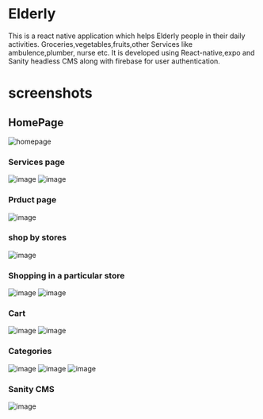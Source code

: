 # Elderly
This is a react native application which helps Elderly people in their daily activities. Groceries,vegetables,fruits,other Services like ambulence,plumber, nurse etc.
It is developed using React-native,expo and Sanity headless CMS along with firebase for user authentication. 
# screenshots 
## HomePage
![homepage](https://github.com/Manojvbhat/Elderly/assets/99398172/460dfcf2-64be-4a5c-85ec-43ca6675dcd2)

### Services page
![image](https://github.com/Manojvbhat/Elderly/assets/99398172/7835ac93-6999-48f8-930e-e1f9436dfc38)
![image](https://github.com/Manojvbhat/Elderly/assets/99398172/638367c6-74f3-4452-9a7e-12952d18d278)

### Prduct page
![image](https://github.com/Manojvbhat/Elderly/assets/99398172/7ebd7943-78d5-4b97-993d-d237db6262c0)

### shop by stores
![image](https://github.com/Manojvbhat/Elderly/assets/99398172/c9bfd8c9-801d-49c5-a147-14cb68df27fe)

### Shopping in a particular store
![image](https://github.com/Manojvbhat/Elderly/assets/99398172/7a1e25a4-8b29-4845-a63c-078e9be4f4b5)
![image](https://github.com/Manojvbhat/Elderly/assets/99398172/ef8a9051-7472-469b-8115-e5dc4b95fe48)

### Cart
![image](https://github.com/Manojvbhat/Elderly/assets/99398172/f346acac-d2f6-4eac-b60e-3f31ffb2a736)
![image](https://github.com/Darshan-Nagesh/Elderly/assets/99398172/caebf162-4e55-410a-a56d-e04f91225fd1)



### Categories
![image](https://github.com/Manojvbhat/Elderly/assets/99398172/98a98e35-9414-4140-a6ab-86d327e8c324)
![image](https://github.com/Manojvbhat/Elderly/assets/99398172/039fca6f-80e6-4c3d-9e9b-fcd6b427385a)
![image](https://github.com/Manojvbhat/Elderly/assets/99398172/8ab9db69-c41a-4203-a582-6f34d4d9229f)

### Sanity CMS
![image](https://github.com/Manojvbhat/Elderly/assets/99398172/e77ded32-0634-4563-ad8b-be972813fd7c)
